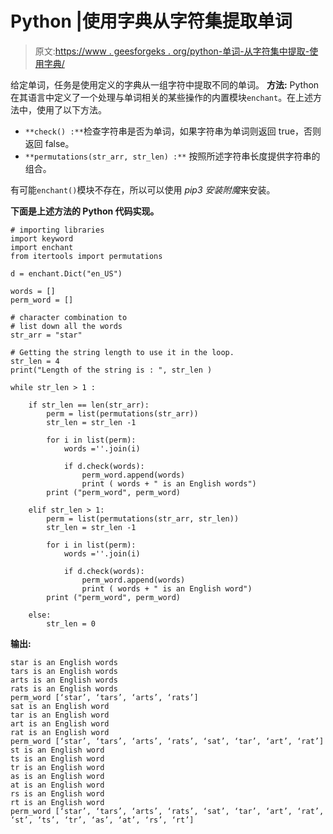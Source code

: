 # Python |使用字典从字符集提取单词

> 原文:[https://www . geesforgeks . org/python-单词-从字符集中提取-使用字典/](https://www.geeksforgeeks.org/python-words-extraction-from-set-of-characters-using-dictionary/)

给定单词，任务是使用定义的字典从一组字符中提取不同的单词。
**方法:**
Python 在其语言中定义了一个处理与单词相关的某些操作的内置模块`enchant`。在上述方法中，使用了以下方法。

*   `**check() :**`检查字符串是否为单词，如果字符串为单词则返回 true，否则返回 false。
*   `**permutations(str_arr, str_len) :**` 按照所述字符串长度提供字符串的组合。

有可能`enchant()`模块不存在，所以可以使用 *pip3 安装附魔*来安装。

**下面是上述方法的 Python 代码实现。**

```
# importing libraries
import keyword
import enchant
from itertools import permutations 

d = enchant.Dict("en_US")

words = []
perm_word = []

# character combination to 
# list down all the words
str_arr = "star"

# Getting the string length to use it in the loop. 
str_len = 4
print("Length of the string is : ", str_len )

while str_len > 1 :

    if str_len == len(str_arr):
        perm = list(permutations(str_arr))
        str_len = str_len -1

        for i in list(perm):
            words =''.join(i)

            if d.check(words):
                perm_word.append(words)
                print ( words + " is an English words")
        print ("perm_word", perm_word)

    elif str_len > 1:
        perm = list(permutations(str_arr, str_len))
        str_len = str_len -1

        for i in list(perm):
            words =''.join(i)

            if d.check(words):
                perm_word.append(words)
                print ( words + " is an English word")
        print ("perm_word", perm_word)

    else:
        str_len = 0
```

**输出:**

```
star is an English words
tars is an English words
arts is an English words
rats is an English words
perm_word [‘star’, ‘tars’, ‘arts’, ‘rats’]
sat is an English word
tar is an English word
art is an English word
rat is an English word
perm_word [‘star’, ‘tars’, ‘arts’, ‘rats’, ‘sat’, ‘tar’, ‘art’, ‘rat’]
st is an English word
ts is an English word
tr is an English word
as is an English word
at is an English word
rs is an English word
rt is an English word
perm_word [‘star’, ‘tars’, ‘arts’, ‘rats’, ‘sat’, ‘tar’, ‘art’, ‘rat’, 
‘st’, ‘ts’, ‘tr’, ‘as’, ‘at’, ‘rs’, ‘rt’]
```